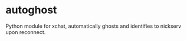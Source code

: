 autoghost
=========

Python module for xchat, automatically ghosts and identifies to nickserv upon reconnect.